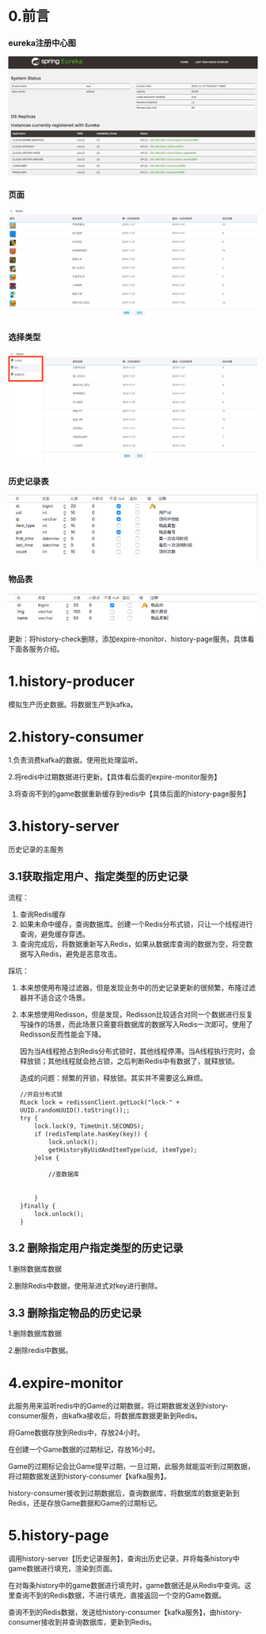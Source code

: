 # 0.前言

### eureka注册中心图

![1](https://github.com/zczhangchun/cloud-hisotry/blob/master/image/1.png)



### 页面

![2](https://github.com/zczhangchun/cloud-hisotry/blob/master/image/2.png)



### 选择类型

![3](https://github.com/zczhangchun/cloud-hisotry/blob/master/image/3.png)



### 历史记录表

![4](https://github.com/zczhangchun/cloud-hisotry/blob/master/image/4.png)



### 物品表

![5](https://github.com/zczhangchun/cloud-hisotry/blob/master/image/5.png)

更新：将history-check删除，添加expire-monitor、history-page服务。具体看下面各服务介绍。


# 1.history-producer

模拟生产历史数据。将数据生产到kafka。




# 2.history-consumer

1.负责消费kafka的数据。使用批处理监听。

2.将redis中过期数据进行更新。【具体看后面的expire-monitor服务】

3.将查询不到的game数据重新缓存到redis中【具体后面的history-page服务】




# 3.history-server

历史记录的主服务



## 3.1获取指定用户、指定类型的历史记录

流程：

1. 查询Redis缓存
2. 如果未命中缓存，查询数据库。创建一个Redis分布式锁，只让一个线程进行查询，避免缓存穿透。
3. 查询完成后，将数据重新写入Redis，如果从数据库查询的数据为空，将空数据写入Redis，避免是恶意攻击。

踩坑：

1. 本来想使用布隆过滤器，但是发现业务中的历史记录更新的很频繁，布隆过滤器并不适合这个场景。

2. 本来想使用Redisson，但是发现，Redisson比较适合对同一个数据进行反复写操作的场景，而此场景只需要将数据库的数据写入Redis一次即可。使用了Redisson反而性能会下降。

   因为当A线程抢占到Redis分布式锁时，其他线程停滞。当A线程执行完时，会释放锁；其他线程就会抢占锁，之后判断Redis中有数据了，就释放锁。

   造成的问题：频繁的开锁，释放锁。其实并不需要这么麻烦。

   ```
   //开启分布式锁
   RLock lock = redissonClient.getLock("lock-" + UUID.randomUUID().toString());;
   try {
       lock.lock(9, TimeUnit.SECONDS);
       if (redisTemplate.hasKey(key)) {
           lock.unlock();
           getHistoryByUidAndItemType(uid, itemType);
       }else {
   
           //查数据库
   
   
       }
   }finally {
       lock.unlock();
   }
   ```



## 3.2 删除指定用户指定类型的历史记录

1.删除数据库数据

2.删除Redis中数据，使用渐进式对key进行删除。





## 3.3 删除指定物品的历史记录

1.删除数据库数据

2.删除redis中数据。




# 4.expire-monitor

此服务用来监听redis中的Game的过期数据，将过期数据发送到history-consumer服务，由kafka接收后，将数据库数据更新到Redis。

将Game数据存放到Redis中，存放24小时。

在创建一个Game数据的过期标记，存放16小时。

Game的过期标记会比Game提早过期，一旦过期，此服务就能监听到过期数据，将过期数据发送到history-consumer【kafka服务】。

history-consumer接收到过期数据后，查询数据库，将数据库的数据更新到Redis，还是存放Game数据和Game的过期标记。




# 5.history-page

调用history-server【历史记录服务】，查询出历史记录，并将每条history中game数据进行填充，渲染到页面。



在对每条history中的game数据进行填充时，game数据还是从Redis中查询。这里查询不到的Redis数据，不进行填充，直接返回一个空的Game数据。

查询不到的Redis数据，发送给history-consumer【kafka服务】，由history-consumer接收到并查询数据库，更新到Redis。







